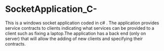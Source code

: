 # SocketApplication_C-
This is a windows socket application coded in c# . The application provides service contracts to clients indicating what services can be provided to a client such as fixing a laptop.The application has a back end (only on server) that will allow the adding of new clients and specifying their contracts.
